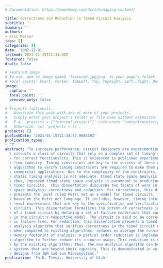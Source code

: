 ```yaml
---
# Documentation: https://wowchemy.com/docs/managing-content/

title: Correctness and Reduction in Timed Circuit Analysis
subtitle: ''
summary: ''
authors:
- Eric Mercer
tags: []
categories: []
date: '2002-12-01'
lastmod: 2021-01-15T21:34:48Z
featured: false
draft: false

# Featured image
# To use, add an image named `featured.jpg/png` to your page's folder.
# Focal points: Smart, Center, TopLeft, Top, TopRight, Left, Right, BottomLeft, Bottom, BottomRight.
image:
  caption: ''
  focal_point: ''
  preview_only: false

# Projects (optional).
#   Associate this post with one or more of your projects.
#   Simply enter your project's folder or file name without extension.
#   E.g. `projects = ["internal-project"]` references `content/project/deep-learning/index.md`.
#   Otherwise, set `projects = []`.
projects: []
publishDate: '2021-01-15T21:34:47.968569Z'
publication_types:
- '7'
abstract: "To increase performance, circuit designers are experimenting with timed\
  \ circuits a class of circuits that rely on a complex set of timing constraints\
  \ for correct functionality. This is evidenced in published experimental designs\
  \ from industry. Timing constraints are key to the success of these designs, and\
  \ algorithms to verify timing constraints are required to make them practical in\
  \ commercial applications. Due to the complexity of the constraints, however, traditional\
  \ static timing analysis is not adequate. Timed state space analysis is required;\
  \ thus, improved timed state space analysis is paramount to producing efficient\
  \ timed circuits.  This dissertation discusses two facets of work in timed state\
  \ space analysis: correctness and reduction. For correctness, this dissertation\
  \ presents the level ruled Petri net as a model for timed circuits. This model is\
  \ based on the Petri net language. It includes, however, timing information and\
  \ level expressions that are key to the specification and verification of timed\
  \ circuits. This dissertation formalizes the intent of correctness in the verification\
  \ of a timed circuit by defining a set of failure conditions that can be analyzed\
  \ in the circuit's respective model. The circuit is said to be correct if its model\
  \ is failure free. For reduction, this dissertation presents a timed state space\
  \ analysis algorithm that verifies correctness in the timed circuit model. The algorithm,\
  \ when compared to existing algorithms, reduces on average the running time and\
  \ memory footprint of analysis. A partial order reduction is implemented for the\
  \ algorithm to further reduce its resource usage. This reduction is not supported\
  \ by the existing algorithms; thus, the new analysis algorithm can be applied to\
  \ systems that are beyond their capacity. This is demonstrated in verifying industrial\
  \ designs from IBM and Sun Microsystems."
publication: 'Ph.D. Thesis, University of Utah'
---
```

